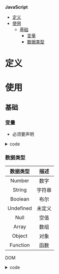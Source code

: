 **JavaScript**
- [定义](#定义)
- [使用](#使用)
  - [基础](#基础)
    - [变量](#变量)
    - [数据类型](#数据类型)

# 定义 #

# 使用 #
## 基础 ##
### 变量 ###
- 必须要声明

<details>
<summary>code</summary>
<pre>
<code> 
var name = value
</code>
</pre>
</details>

### 数据类型 ###
| 数据类型 | 描述 |
| :--: | :--: |
| Number | 数字  |
| String | 字符串 |
| Boolean | 布尔 |
| Undefined | 未定义 |
| Null | 空值 |
| Array | 数组 |
| Object | 对象 |
| Function | 函数 |



DOM
<details>
<summary>code</summary>
<pre>
<code> 
- document.getElementById
- document.getElementsByName
- document.getElementsByTagName
- document.getElementsByClassName
- node.getAttribute
- node.setAttribute
- node.style
- node.innerHTML
</code>
</pre>
</details>